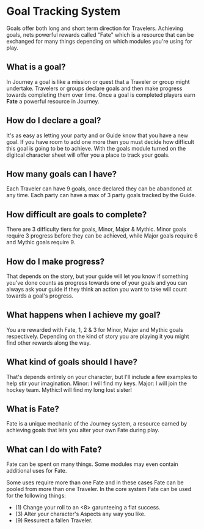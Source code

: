# Goal Tracking System

Goals offer both long and short term direction for Travelers. Achieving goals, nets powerful rewards called "Fate" which is a resource that can be exchanged for many things depending on which modules you're using for play.

## What is a goal?
In Journey a goal is like a mission or quest that a Traveler or group might undertake. Travelers or groups declare goals and then make progress towards completing them over time. Once a goal is completed players earn **Fate** a powerful resource in Journey.

## How do I declare a goal?
It's as easy as letting your party and or Guide know that you have a new goal. If you have room to add one more then you must decide how difficult this goal is going to be to achieve. With the goals module turned on the digitcal character sheet will offer you a place to track your goals.

## How many goals can I have?
Each Traveler can have 9 goals, once declared they can be abandoned at any time. Each party can have a max of 3 party goals tracked by the Guide.

## How difficult are goals to complete?
There are 3 difficulty tiers for goals, Minor, Major & Mythic. Minor goals require 3 progress before they can be achieved, while Major goals require 6 and Mythic goals require 9.

## How do I make progress?
That depends on the story, but your guide will let you know if something you've done counts as progress towards one of your goals and you can always ask your guide if they think an action you want to take will count towards a goal's progress.

## What happens when I achieve my goal?
You are rewarded with Fate, 1, 2 & 3 for Minor, Major and Mythic goals respectively. Depending on the kind of story you are playing it you might find other rewards along the way.

## What kind of goals should I have?
That's depends entirely on your character, but I'll include a few examples to help stir your imagination.
Minor: I will find my keys.
Major: I will join the hockey team.
Mythic:I will find my long lost sister!

## What is Fate?
Fate is a unique mechanic of the Journey system, a resource earned by achieving goals that lets you alter your own Fate during play.

## What can I do with Fate?
Fate can be spent on many things. Some modules may even contain additional uses for Fate.

Some uses require more than one Fate and in these cases Fate can be pooled from more than one Traveler. In the core system Fate can be used for the following things:

- (1) Change your roll to an <8> garunteeing a flat success.
- (3) Alter your character's Aspects any way you like.
- (9) Ressurect a fallen Traveler.